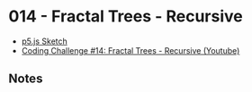 # 014 - Fractal Trees - Recursive
* [p5.js Sketch](sketch.html)
* [Coding Challenge #14: Fractal Trees - Recursive (Youtube)](https://www.youtube.com/watch?v=0jjeOYMjmDU)

## Notes
